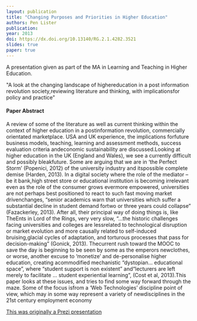 ```yaml
---
layout: publication
title: "Changing Purposes and Priorities in Higher Education"
authors: Pen Lister
publication: 
year: 2013
doi: https://dx.doi.org/10.13140/RG.2.1.4282.3521
slides: true
paper: true
---
```


A presentation given as part of the MA in Learning and Teaching in Higher Education. 

"A look at the changing landscape of highereducation in a post information revolution society,reviewing literature and thinking, with implicationsfor policy and practice"

#### Paper Abstract

A review of some of the literature as well as current thinking within the context of higher education in a postinformation revolution, commercially orientated marketplace. USA and UK experience, the implications forfuture business models, teaching, learning and assessment methods, success evaluation criteria andeconomic sustainability are discussed.Looking at higher education in the UK (England and Wales), we see a currently difficult and possibly bleakfuture. Some are arguing that we are in ‘the Perfect Storm’ (Popenici, 2012) of the university industry and itspossible complete demise (Harden, 2013). In a digital society where the role of the mediator – be it bank,high street store or educational institution is becoming irrelevant even as the role of the consumer grows evermore empowered, universities are not perhaps best positioned to react to such fast moving market drivenchanges, “senior academics warn that universities which suffer a substantial decline in student demand fortwo or three years could collapse” (Fazackerley, 2013). After all, their principal way of doing things is, like TheEnts in Lord of the Rings, very very slow, “...the historic challenges facing universities and colleges are lessrelated to technological disruption or market evolution and more causally related to self-induced bruising,glacial cycles of adaptation, and torturous processes that pass for decision-making” (Gonick, 2013). Thecurrent rush toward the MOOC to save the day is beginning to be seen by some as the emperors newclothes, or worse, another excuse to ‘monetize’ and de-personalise higher education, creating acommodified mechanistic “dystopian... educational space”, where “student support is non existent” and“lecturers are left merely to facilitate ... student experiential learning”, (Cost et al, 2013).This paper looks at these issues, and tries to find some way forward through the maze. Some of the focus isfrom a ‘Web Technologies’ discipline point of view, which may in some way represent a variety of newdisciplines in the 21st century employment economy 


[This was originally a Prezi presentation](http://prezi.com/8yoc9f_cakrm/changing-purposes-and-priorities-of-higher-education)

